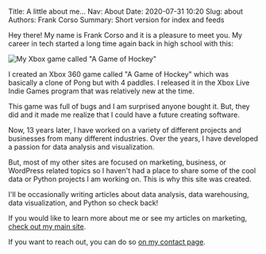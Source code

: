Title: A little about me...
Nav: About
Date: 2020-07-31 10:20
Slug: about
Authors: Frank Corso
Summary: Short version for index and feeds

Hey there! My name is Frank Corso and it is a pleasure to meet you. My career in tech started a long time again back in high school with this:

![My Xbox game called "A Game of Hockey"]({static}/images/a-game-of-hockey-vasculus.jpg)

I created an Xbox 360 game called "A Game of Hockey" which was basically a clone of Pong but with 4 paddles. I released it in the Xbox Live Indie Games program that was relatively new at the time.

This game was full of bugs and I am surprised anyone bought it. But, they did and it made me realize that I could have a future creating software.

Now, 13 years later, I have worked on a variety of different projects and businesses from many different industries. Over the years, I have developed a passion for data analysis and visualization.

But, most of my other sites are focused on marketing, business, or WordPress related topics so I haven't had a place to share some of the cool data or Python projects I am working on. This is why this site was created.

I'll be occasionally writing articles about data analysis, data warehousing, data visualization, and Python so check back!

If you would like to learn more about me or see my articles on marketing, [check out my main site](https://frankcorso.me).

If you want to reach out, you can do so [on my contact page](https://frankcorso.me/contact/).